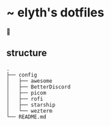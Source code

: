# ~ elyth's dotfiles

:turtle:

## structure

```
.
├── config
│   ├── awesome
│   ├── BetterDiscord
│   ├── picom
│   ├── rofi
│   ├── starship
│   └── wezterm
└── README.md
```
